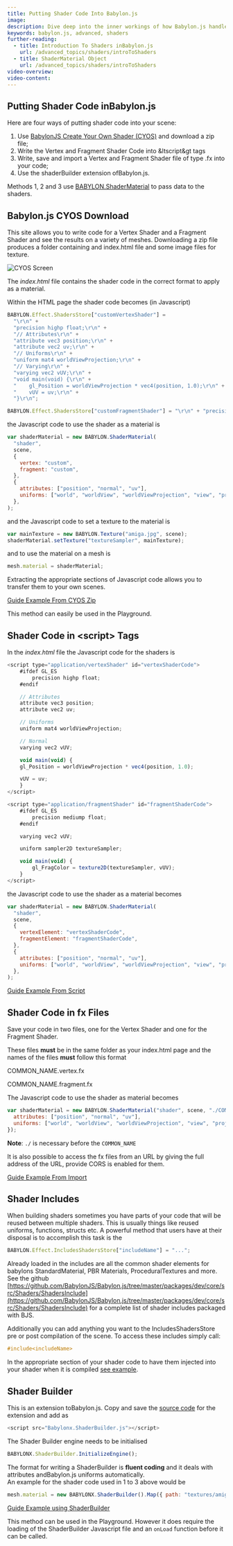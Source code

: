 ```yaml
---
title: Putting Shader Code Into Babylon.js
image:
description: Dive deep into the inner workings of how Babylon.js handles shaders.
keywords: babylon.js, advanced, shaders
further-reading:
  - title: Introduction To Shaders inBabylon.js
    url: /advanced_topics/shaders/introToShaders
  - title: ShaderMaterial Object
    url: /advanced_topics/shaders/introToShaders
video-overview:
video-content:
---
```


## Putting Shader Code inBabylon.js

Here are four ways of putting shader code into your scene:

1. Use [BabylonJS Create Your Own Shader (CYOS)](https://www.babylonjs.com/cyos/) and download a zip file;
2. Write the Vertex and Fragment Shader Code into &ltscript&gt tags
3. Write, save and import a Vertex and Fragment Shader file of type .fx into your code;
4. Use the shaderBuilder extension ofBabylon.js.

Methods 1, 2 and 3 use [BABYLON.ShaderMaterial](/advanced_topics/shaders/shaderMaterial) to pass data to the shaders.

## Babylon.js CYOS Download

This site allows you to write code for a Vertex Shader and a Fragment Shader and see the results on a variety of meshes.
Downloading a zip file produces a folder containing and index.html file and some image files for texture.

![CYOS Screen](/img/how_to/Shaders/cyos1.jpg)

The _index.html_ file contains the shader code in the correct format to apply as a material.

Within the HTML page the shader code becomes (in Javascript)

```javascript
BABYLON.Effect.ShadersStore["customVertexShader"] =
  "\r\n" +
  "precision highp float;\r\n" +
  "// Attributes\r\n" +
  "attribute vec3 position;\r\n" +
  "attribute vec2 uv;\r\n" +
  "// Uniforms\r\n" +
  "uniform mat4 worldViewProjection;\r\n" +
  "// Varying\r\n" +
  "varying vec2 vUV;\r\n" +
  "void main(void) {\r\n" +
  "    gl_Position = worldViewProjection * vec4(position, 1.0);\r\n" +
  "    vUV = uv;\r\n" +
  "}\r\n";

BABYLON.Effect.ShadersStore["customFragmentShader"] = "\r\n" + "precision highp float;\r\n" + "varying vec2 vUV;\r\n" + "uniform sampler2D textureSampler;\r\n" + "void main(void) {\r\n" + "    gl_FragColor = texture2D(textureSampler, vUV);\r\n" + "}\r\n";
```

the Javascript code to use the shader as a material is

```javascript
var shaderMaterial = new BABYLON.ShaderMaterial(
  "shader",
  scene,
  {
    vertex: "custom",
    fragment: "custom",
  },
  {
    attributes: ["position", "normal", "uv"],
    uniforms: ["world", "worldView", "worldViewProjection", "view", "projection"],
  },
);
```

and the Javascript code to set a texture to the material is

```javascript
var mainTexture = new BABYLON.Texture("amiga.jpg", scene);
shaderMaterial.setTexture("textureSampler", mainTexture);
```

and to use the material on a mesh is

```javascript
mesh.material = shaderMaterial;
```

Extracting the appropriate sections of Javascript code allows you to transfer them to your own scenes.

[Guide Example From CYOS Zip](https://babylonjsguide.github.io/examples/cyoszip.html)

This method can easily be used in the Playground.

<Playground id="#1OH09K#131" title="Playground Example From CYOS" description="Playground Example From CYOS"/>

## Shader Code in &lt;script&gt; Tags

In the _index.html_ file the Javascript code for the shaders is

```javascript
<script type="application/vertexShader" id="vertexShaderCode">
    #ifdef GL_ES
        precision highp float;
    #endif

    // Attributes
    attribute vec3 position;
    attribute vec2 uv;

    // Uniforms
    uniform mat4 worldViewProjection;

    // Normal
    varying vec2 vUV;

    void main(void) {
    gl_Position = worldViewProjection * vec4(position, 1.0);

    vUV = uv;
    }
</script>

<script type="application/fragmentShader" id="fragmentShaderCode">
    #ifdef GL_ES
        precision mediump float;
    #endif

    varying vec2 vUV;

    uniform sampler2D textureSampler;

    void main(void) {
        gl_FragColor = texture2D(textureSampler, vUV);
    }
</script>
```

the Javascript code to use the shader as a material becomes

```javascript
var shaderMaterial = new BABYLON.ShaderMaterial(
  "shader",
  scene,
  {
    vertexElement: "vertexShaderCode",
    fragmentElement: "fragmentShaderCode",
  },
  {
    attributes: ["position", "normal", "uv"],
    uniforms: ["world", "worldView", "worldViewProjection", "view", "projection"],
  },
);
```

[Guide Example From Script](https://babylonjsguide.github.io/examples/scriptcode.html)

## Shader Code in fx Files

Save your code in two files, one for the Vertex Shader and one for the Fragment Shader.

These files **must** be in the same folder as your index.html page and the names of the files **must** follow this format

COMMON_NAME.vertex.fx

COMMON_NAME.fragment.fx

The Javascript code to use the shader as material becomes

```javascript
var shaderMaterial = new BABYLON.ShaderMaterial("shader", scene, "./COMMON_NAME", {
  attributes: ["position", "normal", "uv"],
  uniforms: ["world", "worldView", "worldViewProjection", "view", "projection"],
});
```

**Note**: `./` is necessary before the `COMMON_NAME`

It is also possible to access the fx files from an URL by giving the full address of the URL,
provide CORS is enabled for them.

[Guide Example From Import](https://babylonjsguide.github.io/examples/importcode.html)

## Shader Includes

When building shaders sometimes you have parts of your code that will be reused between multiple shaders. This is usually things like reused uniforms, functions, structs etc. A powerful method that users have at their disposal is to accomplish this task is the

```javascript
BABYLON.Effect.IncludesShadersStore["includeName"] = "...";
```

Already loaded in the includes are all the common shader elements for babylons StandardMaterial, PBR Materials, ProceduralTextures and more. See the github [https://github.com/BabylonJS/Babylon.js/tree/master/packages/dev/core/src/Shaders/ShadersInclude](https://github.com/BabylonJS/Babylon.js/tree/master/packages/dev/core/src/Shaders/ShadersInclude) for a complete list of shader includes packaged with BJS.

Additionally you can add anything you want to the IncludesShadersStore pre or post compilation of the scene. To access these includes simply call:

```glsl
#include<includeName>
```

In the appropriate section of your shader code to have them injected into your shader when it is compiled [see example](https://www.babylonjs-playground.com/#0MAYNY).

## Shader Builder

This is an extension toBabylon.js. Copy and save the [source code](https://github.com/BabylonJS/Extensions/blob/master/ShaderBuilder/Babylonx.ShaderBuilder.js) for the extension and add as

```javascript
<script src="Babylonx.ShaderBuilder.js"></script>
```

The Shader Builder engine needs to be initialised

```javascript
BABYLONX.ShaderBuilder.InitializeEngine();
```

The format for writing a ShaderBuilder is **fluent coding** and it deals with attributes andBabylon.js uniforms automatically.  
An example for the shader code used in 1 to 3 above would be

```javascript
mesh.material = new BABYLONX.ShaderBuilder().Map({ path: "textures/amiga.jpg" }).BuildMaterial(scene);
```

[Guide Example using ShaderBuilder](https://babylonjsguide.github.io/examples/basiccodeSB.html)

This method can be used in the Playground. However it does require the loading of the ShaderBuilder Javascript file and an `onLoad`
function before it can be called.

<Playground id="#NCY1Q#36" title="Playground Example Using ShaderBuilder" description="Playground example using shaderbuilder."/>

